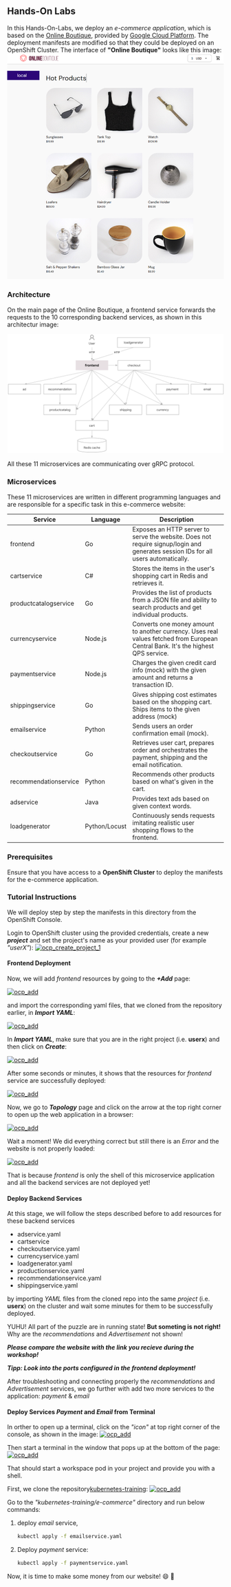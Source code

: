 ## Hands-On Labs
In this Hands-On-Labs, we deploy an *e-commerce application*, which is based on the [Online Boutique](https://github.com/GoogleCloudPlatform/microservices-demo), provided by [Google Cloud Platform](https://github.com/GoogleCloudPlatform). The deployment manifests are modified so that they could be deployed on an OpenShift Cluster. The interface of **"Online Boutique"** looks like this image:
[![Online Boutique Interface](/img/boutique_interface.png)](/img/boutique_interface.png)

### Architecture
On the main page of the Online Boutique, a frontend service forwards the requests to the 10 corresponding backend services, as shown in this architectur image: 

[![Architecture of microservices](/img/architecture-diagram.png)](/img/architecture-diagram.png)

All these 11 microservices are communicating over gRPC protocol. 

### Microservices
These 11 microservices are written in different programming languages and are responsible for a specific task in this e-commerce website:


| Service                                              | Language      | Description                                                                                                                       |
| ---------------------------------------------------- | ------------- | --------------------------------------------------------------------------------------------------------------------------------- |
| frontend                        | Go            | Exposes an HTTP server to serve the website. Does not require signup/login and generates session IDs for all users automatically. |
| cartservice                     | C#            | Stores the items in the user's shopping cart in Redis and retrieves it.                                                           |
| productcatalogservice           | Go            | Provides the list of products from a JSON file and ability to search products and get individual products.                        |
| currencyservice                 | Node.js       | Converts one money amount to another currency. Uses real values fetched from European Central Bank. It's the highest QPS service. |
| paymentservice                  | Node.js       | Charges the given credit card info (mock) with the given amount and returns a transaction ID.                                     |
| shippingservice                 | Go            | Gives shipping cost estimates based on the shopping cart. Ships items to the given address (mock)                                 |
| emailservice                    | Python        | Sends users an order confirmation email (mock).                                                                                   |
| checkoutservice                 | Go            | Retrieves user cart, prepares order and orchestrates the payment, shipping and the email notification.                            |
| recommendationservice           | Python        | Recommends other products based on what's given in the cart.                                                                      |
| adservice                       | Java          | Provides text ads based on given context words.                                                                                   |
| loadgenerator                   | Python/Locust | Continuously sends requests imitating realistic user shopping flows to the frontend.         

<!-- ### Directory Structure

The `e-commerce` directory contains the following files and subdirectories:

```
e-commerce/
├── adservice.yaml
    
``` -->

### Prerequisites
Ensure that you have access to a **OpenShift Cluster** to deploy the manifests for the e-commerce application.


### Tutorial Instructions
We will deploy step by step the manifests in this directory from the OpenShift Console.

Login to OpenShift cluster using the provided credentials, create a new ***project*** and set the project's name as your provided user (for example *"userX"*): 
[![ocp_create_project_1](/img/ocp_create_project_1.png)](/img/ocp_create_project_1.png)

#### Frontend Deployment

Now, we will add *frontend* resources by going to the ***+Add*** page:

[![ocp_add](/img/ocp_add.png)](/img/ocp_add.png)

and import the corresponding yaml files, that we cloned from the repository earlier, in ***Import YAML***:

[![ocp_add](/img/ocp_add_import_yaml.png)](/img/ocp_add_import_yaml.png)

In ***Import YAML***, make sure that you are in the right project (i.e. **userx**) and then click on ***Create***:

[![ocp_add](/img/ocp_imported_yaml.png)](/img/ocp_imported_yaml.png)

After some seconds or minutes, it shows that the resources for *frontend* service are successfully deployed:

[![ocp_add](/img/ocp_successful_deployment.png)](/img/ocp_successful_deployment.png)

Now, we go to ***Topology*** page and click on the arrow at the top right corner to open up the web application in a browser:

[![ocp_add](/img/ocp_frontend_ui.png)](/img/ocp_frontend_ui.png)

Wait a moment! We did everything correct but still there is an *Error* and the website is not properly loaded:

[![ocp_add](/img/ocp_frontend_ui_error.png)](/img/ocp_frontend_ui_error.png)

That is because *frontend* is only the shell of this microservice application and all the backend services are not deployed yet! 

#### Deploy Backend Services
At this stage, we will follow the steps described before to add resources for these backend services
- adservice.yaml
- cartservice
- checkoutservice.yaml
- currencyservice.yaml
- loadgenerator.yaml
- productionservice.yaml
- recommendationservice.yaml
- shippingservice.yaml

by importing *YAML* files from the cloned repo into the same *project* (i.e. **userx**) on the cluster and wait some minutes for them to be successfully deployed.

YUHU! All part of the puzzle are in running state! **But someting is not right!**
Why are the *recommendations* and *Advertisement* not shown!

***Please compare the website with the link you recieve during the workshop!***

***Tipp: Look into the ports configured in the frontend deployment!***

After troubleshooting and connecting properly the *recommendations* and *Advertisement* services, we go further with add two more services to the application: *payment* & *email*

#### Deploy Services *Payment* and *Email* from Terminal

In orther to open up a terminal, click on the *"icon"* at top right corner of the console, as shown in the image:
[![ocp_add](/img/ocp_web_terminal_1.png)](/img/ocp_web_terminal_1.png)

Then start a terminal in the window that pops up at the bottom of the page:
[![ocp_add](/img/ocp_web_terminal_2.png)](/img/ocp_web_terminal_2.png)

That should start a workspace pod in your project and provide you with a shell. 

First, we clone the repository[kubernetes-training](https://github.com/anairo98/kubernetes-training.git):
[![ocp_add](/img/ocp_web_terminal_3.png)](/img/ocp_web_terminal_3.png)

Go to the *"kubernetes-training/e-commerce"* directory and run below commands:

1. deploy *email* service, 
   ```bash
   kubectl apply -f emailservice.yaml
   ```

2. Deploy *payment* service: 
   ```bash
   kubectl apply -f paymentservice.yaml
   ```


Now, it is time to make some money from our website! :smile: :money_with_wings: